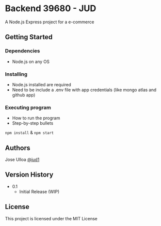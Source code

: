 # Backend 39680 - JUD

A Node.js Express project for a e-commerce

## Getting Started

### Dependencies

* Node.js on any OS

### Installing

* Node.js installed are required
* Need to be include a .env file with app credentials (like mongo atlas and github app)

### Executing program

* How to run the program
* Step-by-step bullets

`npm install` & `npm start`


## Authors

Jose Ulloa
[@jud1](https://github.com/jud1)

## Version History

* 0.1
    * Initial Release (WIP)

## License

This project is licensed under the MIT License